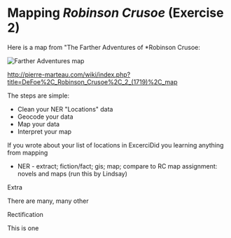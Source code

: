 # Mapping *Robinson Crusoe* (Exercise 2)

Here is a map from "The Farther Adventures of *Robinson Crusoe:

![Farther Adventures map](http://pierre-marteau.com/editions/1719-robinson-crusoe/illus/1719-rc-vol-2-map.png)


http://pierre-marteau.com/wiki/index.php?title=DeFoe%2C_Robinson_Crusoe%2C_2_(1719)%2C_map


The steps are simple:
+ Clean your NER "Locations" data
+ Geocode your data
+ Map your data
+ Interpret your map


If you wrote about your list of locations in ExcerciDid you learning anything from mapping

+ NER - extract; fiction/fact; gis; map; compare to RC map
assignment: novels and maps (run this by Lindsay)



Extra

There are many, many other

Rectification

This is one
